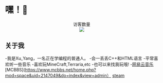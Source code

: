 # 嘿！:wave:

<p align="center"> 
  访客数量<br>
  <img src="https://profile-counter.glitch.me/XuYang233/count.svg" />
</p>

## 关于我

-我是Xu_Yang，一名正在学编程的普通人。
-会一丢丢C++和HTML语言
-平常喜欢听一些音乐
-喜欢玩MineCraft,Terraria,etc
-也可以来找我玩哦!
-[网易云音乐](https://music.163.com/#/user/home?id=565899953)  [MCBBS](https://www.mcbbs.net/home.php?mod=space&uid=2147049&do=index&view=admin）  [steam](https://steamcommunity.com/id/xuyang666/)
<!--
**XuYang233/XuYang233** is a ✨ _special_ ✨ repository because its `README.md` (this file) appears on your GitHub profile.

Here are some ideas to get you started:

- 🔭 I’m currently working on ...
- 🌱 I’m currently learning ...
- 👯 I’m looking to collaborate on ...
- 🤔 I’m looking for help with ...
- 💬 Ask me about ...
- 📫 How to reach me: ...
- 😄 Pronouns: ...
- ⚡ Fun fact: ...
-->
